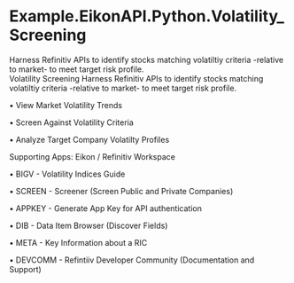 # Example.EikonAPI.Python.Volatility_Screening
Harness Refinitiv APIs to identify stocks matching volatiltiy criteria -relative to market- to meet target risk profile.  
Volatility Screening
Harness Refinitiv APIs to identify stocks matching volatiltiy criteria -relative to market- to meet target risk profile.

• View Market Volatility Trends

• Screen Against Volatility Criteria

• Analyze Target Company Volatilty Profiles



Supporting Apps: Eikon / Refinitiv Workspace

• BIGV - Volatility Indices Guide

• SCREEN - Screener (Screen Public and Private Companies)

• APPKEY - Generate App Key for API authentication

• DIB - Data Item Browser (Discover Fields)

• META - Key Information about a RIC

• DEVCOMM - Refintiiv Developer Community (Documentation and Support)
